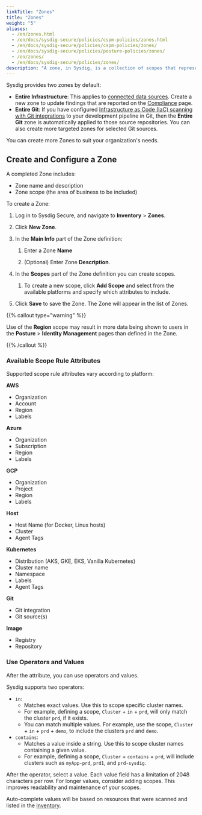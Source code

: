 ```yaml
---
linkTitle: "Zones"
title: "Zones"
weight: "5"
aliases:
  - /en/zones.html
  - /en/docs/sysdig-secure/policies/cspm-policies/zones.html
  - /en/docs/sysdig-secure/policies/cspm-policies/zones/
  - /en/docs/sysdig-secure/policies/posture-policies/zones/
  - /en/zones/
  - /en/docs/sysdig-secure/policies/zones/
description: "A zone, in Sysdig, is a collection of scopes that represent important areas of your business. For example, you can create a zone for your production environment, a staging environment, or a region."
---
```


Sysdig provides two zones by default:

*  **Entire Infrastructure**: This applies to [connected data sources](/en/docs/sysdig-secure/integrations-for-sysdig-secure/data-sources/). Create a new zone to update findings that are reported on the [Compliance](/en/docs/sysdig-secure/posture/compliance/) page. 
*  **Entire Git**: If you have configured [Infrastructure as Code (IaC) scanning with Git integrations](/en/docs/sysdig-secure/iac-security/git-iac-scanning/) to your development pipeline in Git, then the **Entire Git** zone is automatically applied to those source repositories. You can also create more targeted zones for selected Git sources. 


You can create more Zones to suit your organization's needs.

## Create and Configure a Zone

A completed Zone includes:

* Zone name and description
* Zone scope (the area of business to be included)

To create a Zone:

1. Log in to Sysdig Secure, and navigate to **Inventory** > **Zones**.

2. Click **New Zone**.

3. In the **Main Info** part of the Zone definition:

   1. Enter a Zone **Name**

   2. (Optional) Enter Zone **Description**.

4. In the **Scopes** part of the Zone definition you can create scopes.

   1. To create a new scope, click **Add Scope** and select from the available platforms and specify which attributes to include.

5. Click **Save** to save the Zone. The Zone will appear in the list of Zones.

{{% callout type="warning" %}}

Use of the **Region** scope may result in more data being shown to users in the **Posture** > **Identity Management** pages than defined in the Zone.

{{% /callout %}}

### Available Scope Rule Attributes

Supported scope rule attributes vary according to platform:

**AWS**

- Organization
- Account
- Region
- Labels

**Azure**

- Organization
- Subscription
- Region
- Labels

**GCP**

- Organization
- Project
- Region
- Labels

**Host**

- Host Name (for Docker, Linux hosts)
- Cluster
- Agent Tags

**Kubernetes**

- Distribution (AKS, GKE, EKS, Vanilla Kubernetes)
- Cluster name
- Namespace
- Labels
- Agent Tags

**Git**

- Git integration
- Git source(s)

**Image**

- Registry
- Repository

### Use Operators and Values

After the attribute, you can use operators and values.

Sysdig supports two operators:
* `in`: 
  - Matches exact values. Use this to scope specific cluster names. 
  - For example, defining a scope, `Cluster` + `in` + `prd`, will only match the cluster `prd`, if it exists.
  - You can match multiple values. For example, use the scope, `Cluster` + `in` + `prd` + `demo`, to include the clusters `prd` and `demo`.
* `contains`: 
  - Matches a value inside a string. Use this to scope cluster names containing a given value.
  - For example, defining a scope, `Cluster` + `contains` + `prd`, will include clusters such as `myApp-prd`, `prd1`, and `prd-sysdig`.

After the operator, select a value. Each value field has a limitation of 2048 characters per row. For longer values, consider adding scopes. This improves readability and maintenance of your scopes.

Auto-complete values will be based on resources that were scanned and listed in the [Inventory](/en/docs/sysdig-secure/inventory/).
